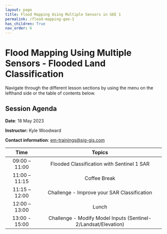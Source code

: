 ```yaml
---
layout: page
title: Flood Mapping Using Multiple Sensors in GEE 1
permalink: /flood-mapping-gee-1
has_children: True
nav_order: 6
---
```


# Flood Mapping Using Multiple Sensors - Flooded Land Classification

Navigate through the different lesson sections by using the menu on the lefthand side or the table of contents below.

## Session Agenda

**Date**: 18 May 2023  

**Instructor:** Kyle Woodward

**Contact information**: [em-trainings@sig-gis.com](em-trainings@sig-gis.com)

|      Time     |                                                                                                       Topics                                                                                                                                     |
|:-------------:|:-----------------------------------------------------------------------------------------------------------------------------------------------------------------------------------------------------------------:|
| 09:00 – 11:00 |  Flooded Classification with Sentinel 1 SAR     |
| 11:00 – 11:15 |             Coffee Break                        |
| 11:15 – 12:00 |  Challenge - Improve your SAR Classification    |
| 12:00 – 13:00 |                Lunch                            |
| 13:00 - 15:00 |  Challenge - Modify Model Inputs (Sentinel-2/Landsat/Elevation)                                                        |